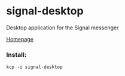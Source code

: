 # signal-desktop
Desktop application for the Signal messenger

[Homepage](https://signal.org)

### Install:
```
kcp -i signal-desktop
```
